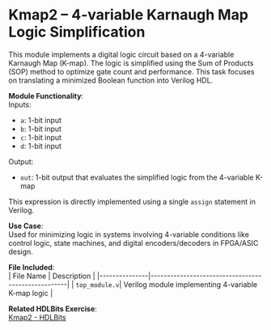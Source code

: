# Kmap2 – 4-variable Karnaugh Map Logic Simplification

This module implements a digital logic circuit based on a 4-variable Karnaugh Map (K-map). The logic is simplified using the Sum of Products (SOP) method to optimize gate count and performance. This task focuses on translating a minimized Boolean function into Verilog HDL.

**Module Functionality**:  
Inputs:  
- `a`: 1-bit input  
- `b`: 1-bit input  
- `c`: 1-bit input  
- `d`: 1-bit input  

Output:  
- `out`: 1-bit output that evaluates the simplified logic from the 4-variable K-map

This expression is directly implemented using a single `assign` statement in Verilog.

**Use Case**:  
Used for minimizing logic in systems involving 4-variable conditions like control logic, state machines, and digital encoders/decoders in FPGA/ASIC design.

**File Included**:  
| File Name     | Description                                        |
|---------------|----------------------------------------------------|
| `top_module.v`| Verilog module implementing 4-variable K-map logic |

**Related HDLBits Exercise**:  
[Kmap2 - HDLBits](https://hdlbits.01xz.net/wiki/Kmap2)

